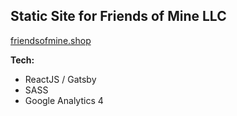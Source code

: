 ## Static Site for Friends of Mine LLC

[friendsofmine.shop](https://www.friendsofmine.shop)

**Tech:**

- ReactJS / Gatsby
- SASS
- Google Analytics 4
